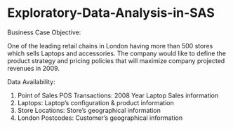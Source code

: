 # Exploratory-Data-Analysis-in-SAS

Business Case Objective:

One of the leading retail chains in London having more than 500 stores which sells Laptops and accessories. The company would like to define the product strategy and pricing policies that will maximize company projected revenues in 2009.

Data Availability:

1. Point of Sales POS Transactions: 2008 Year Laptop Sales information
2. Laptops: Laptop’s configuration & product information
3. Store Locations: Store’s geographical information
4. London Postcodes: Customer’s geographical information
